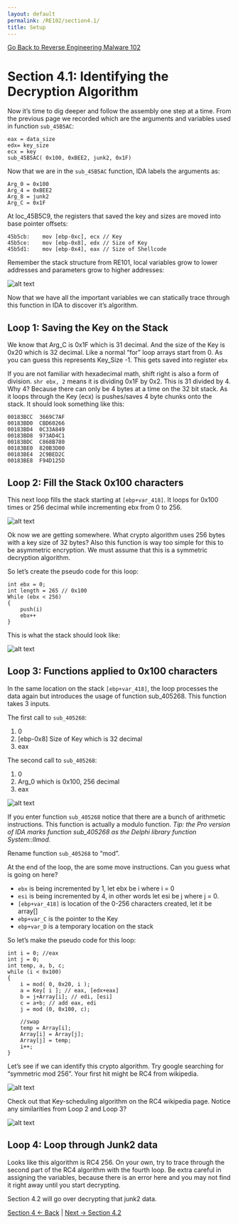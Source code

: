 ```yaml
---
layout: default
permalink: /RE102/section4.1/
title: Setup
---
```

[Go Back to Reverse Engineering Malware 102](https://securedorg.github.io/RE102/)

# Section 4.1: Identifying the Decryption Algorithm #

Now it’s time to dig deeper and follow the assembly one step at a time. From the previous page we recorded which are the arguments and variables used in function `sub_45B5AC`:

```
eax = data_size
edx= key_size
ecx = key
sub_45B5AC( 0x100, 0xBEE2, junk2, 0x1F)
```

Now that we are in the `sub_45B5AC` function, IDA labels the arguments as:

```
Arg_0 = 0x100
Arg_4 = 0xBEE2
Arg_8 = junk2
Arg_C = 0x1F 
```

At loc_45B5C9, the registers that saved the key and sizes are moved into base pointer offsets:

```
45b5cb:    mov [ebp-0xc], ecx // Key
45b5ce:    mov [ebp-0x8], edx // Size of Key
45b5d1:    mov [ebp-0x4], eax // Size of Shellcode 
```

Remember the stack structure from RE101, local variables grow to lower addresses and parameters grow to higher addresses:

![alt text](https://securedorg.github.io/RE102/images/TheStackFrame2.png "the_stack")

Now that we have all the important variables we can statically trace through this function in IDA to discover it’s algorithm.

## Loop 1: Saving the Key on the Stack ##

We know that Arg_C is 0x1F which is 31 decimal. And the size of the Key is 0x20 which is 32 decimal. Like a normal “for” loop arrays start from 0. As you can guess this represents Key_Size -1. This gets saved into register `ebx`

If you are not familiar with hexadecimal math, shift right is also a form of division. `shr ebx, 2` means it is dividing 0x1F by 0x2. This is 31 divided by 4. Why 4? Because there can only be 4 bytes at a time on the 32 bit stack. As it loops through the Key (ecx) is pushes/saves 4 byte chunks onto the stack. It should look something like this:

```
00183BCC  3669C7AF  
00183BD0  CBD60266  
00183BD4  0C33A849  
00183BD8  973AD4C1  
00183BDC  C868B780  
00183BE0  820B3D00  
00183BE4  2C9BED2C  
00183BE8  F94D125D   
```

## Loop 2: Fill the Stack 0x100 characters ##

This next loop fills the stack starting at `[ebp+var_418]`. It loops for 0x100 times or 256 decimal while incrementing ebx from 0 to 256.

![alt text](https://securedorg.github.io/RE102/images/loop1.png "loop1")

Ok now we are getting somewhere. What crypto algorithm uses 256 bytes with a key size of 32 bytes? Also this function is way too simple for this to be asymmetric encryption. We must assume that this is a symmetric decryption algorithm.

So let’s create the pseudo code for this loop:

```
int ebx = 0;
int length = 265 // 0x100
While (ebx < 256)
{
    push(i)
    ebx++
}
```

This is what the stack should look like:

![alt text](https://securedorg.github.io/RE102/images/loop2.png "loop2")

## Loop 3: Functions applied to 0x100 characters ##

In the same location on the stack `[ebp+var_418]`, the loop processes the data again but introduces the usage of function sub_405268. This function takes 3 inputs. 

The first call to `sub_405268`:

1. 0
2. [ebp-0x8] Size of Key which is 32 decimal
3. eax

The second call to `sub_405268`:

1. 0
2. Arg_0 which is 0x100, 256 decimal
3. eax

![alt text](https://securedorg.github.io/RE102/images/256bytes.png "256bytes")

If you enter function `sub_405268` notice that there are a bunch of arithmetic instructions. This function is actually a modulo function. *Tip: the Pro version of IDA marks function sub_405268 as the Delphi library function System::llmod.*

Rename function `sub_405268` to “mod”.

At the end of the loop, the are some move instructions. Can you guess what is going on here?

* `ebx` is being incremented by 1, let ebx be i where i = 0
* `esi` is being incremented by 4, in other words let esi be j where j = 0.
* `[ebp+var_418]` is location of the 0-256 characters created, let it be array[]
* `ebp+var_C` is the pointer to the Key
* `ebp+var_D` is a temporary location on the stack

So let’s make the pseudo code for this loop:

```
int i = 0; //eax
int j = 0;
int temp, a, b, c;
while (i < 0x100)
{
    i = mod( 0, 0x20, i );
    a = Key[ i ]; // eax, [edx+eax]
    b = j+Array[i]; // edi, [esi]
    c = a+b; // add eax, edi
    j = mod (0, 0x100, c);
    
    //swap
    temp = Array[i];
    Array[i] = Array[j];
    Array[j] = temp;
    i++;
}
```

Let’s see if we can identify this crypto algorithm. Try google searching for “symmetric mod 256”. Your first hit might be RC4 from wikipedia.

![alt text](https://securedorg.github.io/RE102/images/Raisins_Face.jpg "omg")

Check out that Key-scheduling algorithm on the RC4 wikipedia page. Notice any similarities from Loop 2 and Loop 3?

![alt text](https://securedorg.github.io/RE102/images/keyschedule.png "key_schedule")

## Loop 4: Loop through Junk2 data ##

Looks like this algorithm is RC4 256. On your own, try to trace through the second part of the RC4 algorithm with the fourth loop. Be extra careful in assigning the variables, because there is an error here and you may not find it right away until you start decrypting.

Section 4.2 will go over decrypting that junk2 data.

[Section 4 <- Back](https://securedorg.github.io/RE102/section4) | [Next -> Section 4.2](https://securedorg.github.io/RE102/section4.2)
